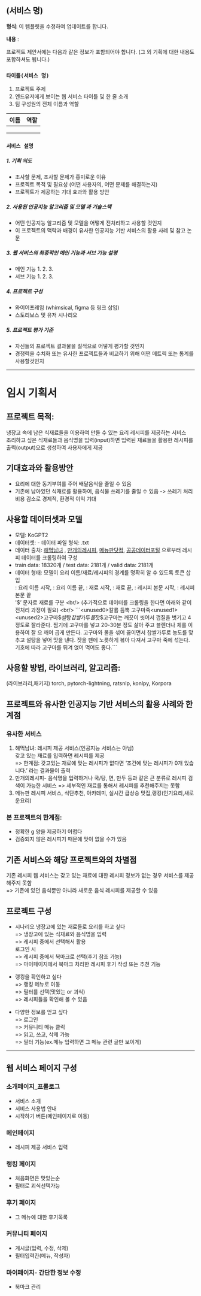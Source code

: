 ## (서비스 명)

**형식**: 이 템플릿을 수정하여 업데이트를 합니다.

**내용** :

프로젝트 제안서에는 다음과 같은 정보가 포함되어야 합니다. (그 외 기획에 대한 내용도 포함하셔도 됩니다.)

### **`타이틀(서비스 명)`**

1. 프로젝트 주제
2. 엔드유저에게 보이는 웹 서비스 타이틀 및 한 줄 소개
3. 팀 구성원의 전체 이름과 역할

| 이름 | 역할 |
| ---- | ---- |
|      |      |
|      |      |
|      |      |

### **`서비스 설명`**

##### 1. 기획 의도

-   조사할 문제, 조사할 문제가 흥미로운 이유
-   프로젝트 목적 및 필요성 (어떤 사용자의, 어떤 문제를 해결하는지)
-   프로젝트가 제공하는 기대 효과와 활용 방안

##### 2. 사용된 인공지능 알고리즘 및 모델 과 기술스택

-   어떤 인공지능 알고리즘 및 모델을 어떻게 전처리하고 사용할 것인지
-   이 프로젝트의 맥락과 배경이 유사한 인공지능 기반 서비스의 활용 사례 및 참고 논문

##### 3. 웹 서비스의 최종적인 메인 기능과 서브 기능 설명

-   메인 기능
    1.
    2.
    3.
-   서브 기능
    1.
    2.
    3.

##### 4. 프로젝트 구성

-   와이어프레임 (whimsical, figma 등 링크 삽입)
-   스토리보스 및 유저 시나리오

##### 5. 프로젝트 평가 기준

-   자신들의 프로젝트 결과물을 질적으로 어떻게 평가할 것인지
-   경쟁력을 수치화 또는 유사한 프로젝트들과 비교하기 위해 어떤 메트릭 또는 통계를 사용할것인지

---

# 임시 기획서

## 프로젝트 목적:

냉장고 속에 남은 식재료들을 이용하여 만들 수 있는 요리 레시피를 제공하는 서비스<br/>
조리하고 싶은 식재료들과 음식명을 입력(input)하면 입력된 재료들을 활용한 레시피를 출력(output)으로 생성하여 사용자에게 제공

## 기대효과와 활용방안

-   요리에 대한 동기부여를 주어 배달음식을 줄일 수 있음
-   기존에 남아있던 식재료를 활용하여, 음식물 쓰레기를 줄일 수 있음 -> 쓰레기 처리비용 감소로 경제적, 환경적 이익 기대

## 사용할 데이터셋과 모델

-   모델: KoGPT2
-   데이터셋: - 데이터 파일 형식: .txt
-   데이터 출처: [해먹남녀](https://haemukja.com/) , [만개의레시피](https://www.10000recipe.com/), [메뉴판닷컴](https://www.menupan.com/), [공공데이터포털](https://www.data.go.kr/) 으로부터 레시피 데이터를 크롤링하여 구성
-   train data: 18320개 / test data: 2181개 / valid data: 2181개
-   데이터 형태: 모델이 요리 이름/재료/레시피의 경계를 명확히 알 수 있도록 토큰 삽입 <br/> <unused0> : 요리 이름 시작, <unused1> : 요리 이름 끝, <unused2>: 재료 시작, <unused3>: 재료 끝, <unused4>: 레시피 본문 시작, <unused5>: 레시피 본문 끝 <br/>
    '$’ 문자로 재료를 구분 <br/>                        
(추가적으로 데이터를 크롤링을 한다면 아래와 같이 전처리 과정이 필요) <br/>
```<unused0>칼륨 듬뿍 고구마죽<unused1><unused2>고구마$설탕$찹쌀$가루$물$잣$<unused3><unused4>고구마는 깨끗이 씻어서 껍질을 벗기고 4 정도로 잘라준다. 찜기에 고구마를 넣고 20-30분 정도 삶아 주고 블렌더나 체를 이용하여 잘 으 깨어 곱게 만든다. 고구마와 물을 섞어 끓이면서 찹쌀가루로 농도를 맞추고 설탕을 넣어 맛을 낸다. 잣을 팬에 노릇하게 볶아 다져서 고구마 죽에 섞는다. 기호에 따라 고구마를 튀겨 얹어 먹어도 좋다.<unused5>```

## 사용할 방법, 라이브러리, 알고리즘:

(라이브러리,패키지) torch, pytorch-lightning, ratsnlp, konlpy, Korpora

## 프로젝트와 유사한 인공지능 기반 서비스의 활용 사례와 한계점

### 유사한 서비스

1. 해먹남녀: 레시피 제공 서비스(인공지능 서비스는 아님)  
   갖고 있는 재료를 입력하면 레시피를 제공  
   => 한계점: 갖고있는 재료에 맞는 레시피가 없다면 ‘조건에 맞는 레시피가 0개 있습니다.’ 라는 결과물이 출력
2. 만개의레시피- 음식명을 입력하거나 국/탕, 면, 만두 등과 같은 큰 분류로 레시피 검색이 가능한 서비스
   => 세부적인 재료를 통해서 레시피를 추천해주지는 못함
3. 메뉴판
   레시피 서비스, 식단추천, 아카데미, 실시간 급상승 맛집,랭킹(인기요리,새로운요리)

### 본 프로젝트의 한계점:

-   정확한 g 양을 제공하기 어렵다
-   검증되지 않은 레시피기 때문에 맛이 없을 수가 있음

## 기존 서비스와 해당 프로젝트와의 차별점

기존 레시피 웹 서비스는 갖고 있는 재료에 대한 레시피 정보가 없는 경우 서비스를 제공해주지 못함<br/>
=> 기존에 있던 음식뿐만 아니라 새로운 음식 레시피를 제공할 수 있음

## 프로젝트 구성

-   시나리오
    냉장고에 있는 재료들로 요리를 하고 싶다<br/>
    => 냉장고에 있는 식재료와 음식명을 입력<br/>
    => 레시피 중에서 선택해서 활용<br/>
    로그인 시<br/>
    => 레시피 중에서 북마크로 선택(후기 참조 가능)<br/>
    => 마이페이지에서 북마크 처리한 레시피 후기 작성 또는 추천 기능<br/>

-   랭킹을 확인하고 싶다<br/>
    => 랭킹 메뉴로 이동<br/>
    => 필터를 선택(맛있는 or 괴식)<br/>
    => 레시피들을 확인해 볼 수 있음<br/>

-   다양한 정보를 얻고 싶다<br/>
    => 로그인<br/>
    => 커뮤니티 메뉴 클릭<br/>
    => 읽고, 쓰고, 삭제 가능<br/>
    => 필터 기능(ex.메뉴 입력하면 그 메뉴 관련 글만 보이게)

---

## 웹 서비스 페이지 구성

### 소개페이지\_프롤로그

-   서비스 소개
-   서비스 사용법 안내
-   시작하기 버튼(메인페이지로 이동)

### 메인페이지

-   레시피 제공 서비스 입력

### 랭킹 페이지

-   처음화면은 맛있는순
-   필터로 괴식선택가능

### 후기 페이지

-   그 메뉴에 대한 후기목록

### 커뮤니티 페이지

-   게시글(입력, 수정, 삭제)
-   필터입력칸(메뉴, 작성자)

### 마이페이지- 간단한 정보 수정

-   북마크 관리
